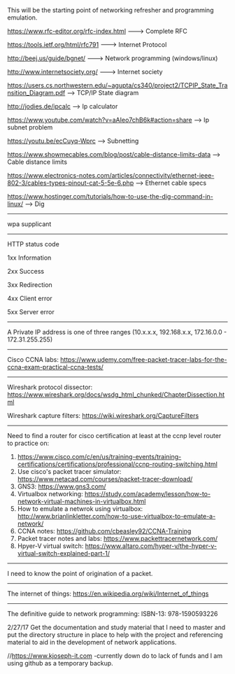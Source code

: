 This will be the starting point of networking refresher and programming emulation.

https://www.rfc-editor.org/rfc-index.html  ---> Complete RFC

https://tools.ietf.org/html/rfc791  ---> Internet Protocol

http://beej.us/guide/bgnet/  ---> Network programming (windows/linux)

http://www.internetsociety.org/  ---> Internet society

https://users.cs.northwestern.edu/~agupta/cs340/project2/TCPIP_State_Transition_Diagram.pdf    --> TCP/IP State diagram

http://jodies.de/ipcalc   --> Ip calculator

https://www.youtube.com/watch?v=aAIeo7chB6k#action=share   --> Ip subnet problem

https://youtu.be/ecCuyq-Wprc  --> Subnetting

https://www.showmecables.com/blog/post/cable-distance-limits-data  --> Cable distance limits

https://www.electronics-notes.com/articles/connectivity/ethernet-ieee-802-3/cables-types-pinout-cat-5-5e-6.php  --> Ethernet cable specs

https://www.hostinger.com/tutorials/how-to-use-the-dig-command-in-linux/  --> Dig 

------------------------------------------------------------------------------------

wpa supplicant

------------------------------------------------------------------------------------

HTTP status code

1xx Information

2xx Success

3xx Redirection

4xx Client error

5xx Server error

------------------------------------------------------------------------------------

A Private IP address is one of three ranges (10.x.x.x, 192.168.x.x, 172.16.0.0 - 172.31.255.255)

------------------------------------------------------------------------------------

Cisco CCNA labs: https://www.udemy.com/free-packet-tracer-labs-for-the-ccna-exam-practical-ccna-tests/

------------------------------------------------------------------------------------


Wireshark protocol dissector: https://www.wireshark.org/docs/wsdg_html_chunked/ChapterDissection.html

Wireshark capture filters: https://wiki.wireshark.org/CaptureFilters

------------------------------------------------------------------------------------

Need to find a router for cisco certification at least at the ccnp level router to practice on:
1) https://www.cisco.com/c/en/us/training-events/training-certifications/certifications/professional/ccnp-routing-switching.html
2) Use cisco's packet tracer simulator: https://www.netacad.com/courses/packet-tracer-download/
3) GNS3: https://www.gns3.com/
4) Virtualbox networking: https://study.com/academy/lesson/how-to-network-virtual-machines-in-virtualbox.html
5) How to emulate a netwrok using virtualbox: http://www.brianlinkletter.com/how-to-use-virtualbox-to-emulate-a-network/
6) CCNA notes: https://github.com/cbeasley92/CCNA-Training
7) Packet tracer notes and labs: https://www.packettracernetwork.com/
8) Hpyer-V virtual switch: https://www.altaro.com/hyper-v/the-hyper-v-virtual-switch-explained-part-1/
------------------------------------------------------------------------------------

I need to know the point of origination of a packet.

------------------------------------------------------------------------------------
The internet of things: https://en.wikipedia.org/wiki/Internet_of_things

------------------------------------------------------------------------------------

The definitive guide to network programming:  ISBN-13: 978-1590593226 

2/27/17 Get the documentation and study material that I need to master and put
the directory structure in place to help with the project and referencing 
material to aid in the development of network applications.


//https://www.kjoseph-it.com -currently down do to lack of funds and I am using github as a temporary backup.
